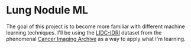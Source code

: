 # Lung Nodule ML
The goal of this project is to become more familiar with different machine learning techniques. I'll be using the [LIDC-IDRI](https://wiki.cancerimagingarchive.net/display/Public/LIDC-IDRI) dataset from the phenomenal [Cancer Imaging Archive](http://www.cancerimagingarchive.net/) as a way to apply what I'm learning.
